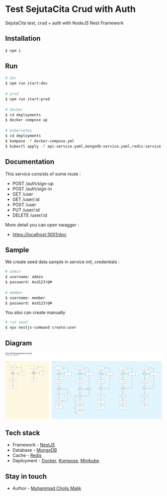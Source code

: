 # Test SejutaCita Crud with Auth
SejutaCita test, crud + auth with NodeJS Nest Framework

## Installation

```bash
$ npm i
```

## Run

```bash
# dev
$ npm run start:dev

# prod
$ npm run start:prod

# docker 
$ cd deployments
$ docker compose up

# kubernetes
$ cd deployments
$ kompose -f docker-compose.yml
$ kubectl apply -f api-service.yaml,mongodb-service.yaml,redis-service.yaml,api-deployment.yaml,sejutacita_net-networkpolicy.yaml,mongodb-deployment.yaml,sejutacita-mongodb-presistentvolumeclaim.yaml,redis-deployment.yaml,sejutacita-redis-presistentvolumeclaim.yaml,sejutacita-redis-conf-presistentvolumeclaim.yaml
```

## Documentation
This service consists of some route :
- POST /auth/sign-up
- POST /auth/sign-in
- GET /user
- GET /user/:id
- POST /user
- PUT /user/:id
- DELETE /user/:id

More detail you can open swagger :
- [https://localhost:3001/doc](https://localhost:3001/doc)

## Sample
We create seed data sample in service init, credentials :
```bash
# admin
$ username: admin
$ password: Asd123!@#

# member
$ username: member
$ password: Asd123!@#
```

You also can create manually 
```bash
# run seed
$ npx nestjs-command create:user
```

## Diagram
![Screenshot](diagram.png)

## Tech stack
- Framework - [NestJS](https://nestjs.com/)
- Database - [MongoDB](https://www.mongodb.com/)
- Cache - [Redis](https://redis.io/)
- Deployment - [Docker](https://www.docker.com/), [Kompose](https://kompose.io/), [Minikube](https://minikube.sigs.k8s.io/docs/start/)

## Stay in touch
- Author - [Muhammad Cholis Malik](https://www.linkedin.com/in/mcholismalik/)
